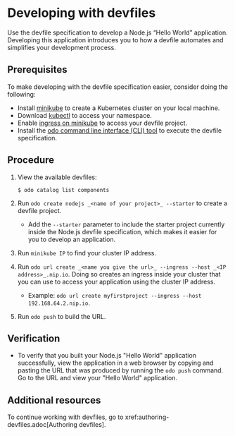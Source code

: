 # Developing with devfiles


Use the devfile specification to develop a Node.js “Hello World” application. Developing this application introduces you to how a devfile automates and simplifies your development process.

## Prerequisites

To make developing with the devfile specification easier, consider doing the following:

- Install [minikube](https://minikube.sigs.k8s.io/docs/start/) to create a Kubernetes cluster on your local machine.
- Download [kubectl](https://kubernetes.io/docs/tasks/tools/install-kubectl-macos/) to access your namespace.
- Enable [ingress on minikube](https://kubernetes.io/docs/tasks/access-application-cluster/ingress-minikube/) to access your devfile project.
- Install the [odo command line interface (CLI) tool](https://access.redhat.com/documentation/en-us/openshift_container_platform/4.6/html/cli_tools/developer-cli-odo#installing-odo) to execute the devfile specification.


## Procedure

1. View the available devfiles:

    ```
    $ odo catalog list components
    ```

1. Run `odo create nodejs _<name of your project>_ --starter` to create a devfile project.
    - Add the `--starter` parameter to include the starter project currently inside the Node.js devfile specification, which makes it easier for you to develop an application.

1. Run `minikube IP` to find your cluster IP address.

1. Run `odo url create _<name you give the url>_ --ingress --host _<IP address>_.nip.io`. Doing so creates an ingress inside your cluster that you can use to access your application using the cluster IP address.
    - Example: `odo url create myfirstproject --ingress --host 192.168.64.2.nip.io`.
    
1. Run `odo push` to build the URL.

## Verification

- To verify that you built your Node.js "Hello World" application successfully, view the application in a web browser by copying and pasting the URL that was produced by running the `odo push` command. Go to the URL and view your "Hello World" application.

## Additional resources

To continue working with devfiles, go to xref:authoring-devfiles.adoc[Authoring devfiles].
